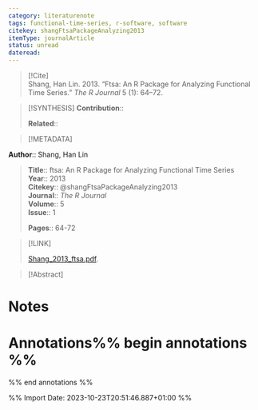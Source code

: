 ```yaml
---
category: literaturenote
tags: functional-time-series, r-software, software
citekey: shangFtsaPackageAnalyzing2013
itemType: journalArticle
status: unread  
dateread:  
---
```


> [!Cite]  
> Shang, Han Lin. 2013. “Ftsa: An R Package for Analyzing Functional Time Series.” _The R Journal_ 5 (1): 64–72.

> [!SYNTHESIS] 
>**Contribution**::
>
>**Related**:: 
>

> [!METADATA]  
>
**Author**:: Shang, Han Lin<br>
> **Title**:: ftsa: An R Package for Analyzing Functional Time Series    
> **Year**:: 2013     
> **Citekey**:: @shangFtsaPackageAnalyzing2013    
>**Journal**:: *The R Journal*    
>**Volume**:: 5    
>**Issue**:: 1     
>    
>    
>     
> **Pages**:: 64-72    
>    
>

> [!LINK] 
>
> [Shang_2013_ftsa.pdf](file:///Users/steven/Library/CloudStorage/GoogleDrive-steven.golovkine@ul.ie/My%20Drive/bibliography/The%20R%20Journal/2013/Shang_2013_ftsa.pdf).

>[!Abstract]
>>


# Notes<br>
# Annotations%% begin annotations %%  
 
  
%% end annotations %%

%% Import Date: 2023-10-23T20:51:46.887+01:00 %%
